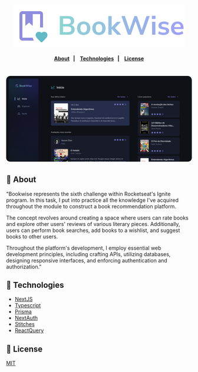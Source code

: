 <h4 align="center">
  <img src="docs/images/logo.svg" alt="Logo" />
</h4>

<h4 align="center">
    <p align="center">
      <a href="#-about">About</a>&nbsp;&nbsp;&nbsp;|&nbsp;&nbsp;&nbsp;
      <a href="#-technologies">Technologies</a>&nbsp;&nbsp;&nbsp;|&nbsp;&nbsp;&nbsp;
      <a href="#-license">License</a>
  </p>
</h4>

<h1 align="center">
  <img style="border-radius: 10px" height="auto" alt="Screenshot" title="Screenshot" src="docs/images/screenshot.png" />
</h1>

## 🔖 About

"Bookwise represents the sixth challenge within Rocketseat's Ignite program. In this task, I put into practice all the knowledge I've acquired throughout the module to construct a book recommendation platform.

The concept revolves around creating a space where users can rate books and explore other users' reviews of various literary pieces. Additionally, users can perform book searches, add books to a wishlist, and suggest books to other users.

Throughout the platform's development, I employ essential web development principles, including crafting APIs, utilizing databases, designing responsive interfaces, and enforcing authentication and authorization."

## 🚀 Technologies

- [NextJS](https://nextjs.org/)
- [Typescript](https://www.typescriptlang.org/)
- [Prisma](https://www.prisma.io/)
- [NextAuth](https://next-auth.js.org/)
- [Stitches](https://stitches.dev/)
- [ReactQuery](https://tanstack.com/query/latest)

## 📝 License

[MIT](LICENSE.txt)